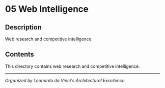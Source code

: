 # 05 Web Intelligence

## Description
Web research and competitive intelligence

## Contents
This directory contains web research and competitive intelligence.

---
*Organized by Leonardo da Vinci's Architectural Excellence*
